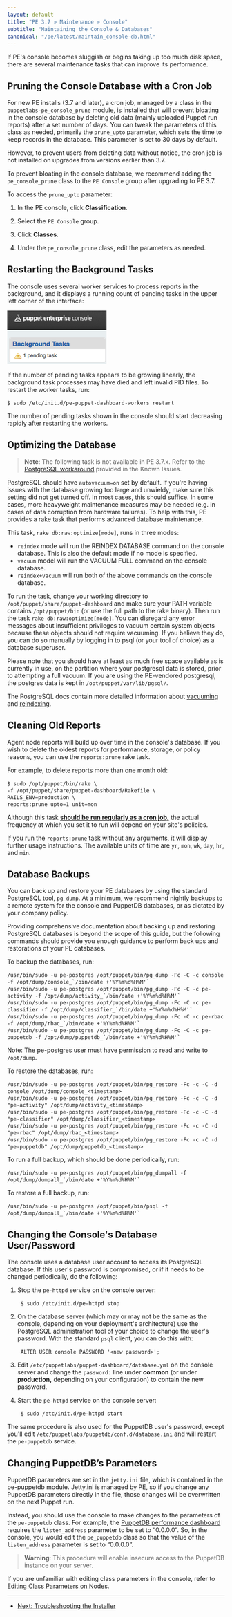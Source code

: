 ```yaml
---
layout: default
title: "PE 3.7 » Maintenance » Console"
subtitle: "Maintaining the Console & Databases"
canonical: "/pe/latest/maintain_console-db.html"
---
```



If PE's console becomes sluggish or begins taking up too much disk space, there are several maintenance tasks that can improve its performance. 

Pruning the Console Database with a Cron Job
-------------

For new PE installs (3.7 and later), a cron job, managed by a class in the `puppetlabs-pe_console_prune` module, is installed that will prevent bloating in the console database by deleting old data (mainly uploaded Puppet run reports) after a set number of days. You can tweak the parameters of this class as needed, primarily the `prune_upto` parameter, which sets the time to keep records in the database. This parameter is set to 30 days by default.

However, to prevent users from deleting data without notice, the cron job is not installed on upgrades from versions earlier than 3.7.

To prevent bloating in the console database, we recommend adding the `pe_console_prune` class to the `PE Console` group after upgrading to PE 3.7.  

To access the `prune_upto` parameter:

1. In the PE console, click **Classification**.

2. Select the `PE Console` group.

3. Click **Classes**.

4. Under the `pe_console_prune` class, edit the parameters as needed.   



Restarting the Background Tasks
-----

The console uses several worker services to process reports in the background, and it displays a running count of pending tasks in the upper left corner of the interface:

![The background tasks box with one pending task][maint_pending_task]

[maint_pending_task]: ./images/console/maint_pending_task.png

If the number of pending tasks appears to be growing linearly, the background task processes may have died and left invalid PID files. To restart the worker tasks, run:

    $ sudo /etc/init.d/pe-puppet-dashboard-workers restart

The number of pending tasks shown in the console should start decreasing rapidly after restarting the workers. 


Optimizing the Database
-----

> **Note**: The following task is not available in PE 3.7.x. Refer to the [PostgreSQL workaround](./release_notes_known_issues.html#dbrawoptimize-rake-task-does-not-work-in-pe-37x) provided in the Known Issues.

PostgreSQL should have `autovacuum=on` set by default. If you're having issues with the database growing too large and unwieldy, make sure this setting did not get turned off. In most cases, this should suffice. In some cases, more heavyweight maintenance measures may be needed (e.g. in cases of data corruption from hardware failures). To help with this, PE provides a rake task that performs advanced database maintenance.

This task, `rake db:raw:optimize[mode]`,  runs in three modes:

  * `reindex` mode will run the REINDEX DATABASE command on the console database. This is also the default mode if no mode is specified.
  * `vacuum` model will run the VACUUM FULL command on the console database.
  * `reindex+vacuum` will run both of the above commands on the console database. 

To run the task, change your working directory to `/opt/puppet/share/puppet-dashboard` and make sure your PATH variable contains `/opt/puppet/bin` (or use the full path to the rake binary). Then run the task `rake db:raw:optimize[mode]`. You can disregard any error messages about insufficient privileges to vacuum certain system objects because these objects should not require vacuuming. If you believe they do, you can do so manually by logging in to psql (or your tool of choice) as a database superuser.

Please note that you should have at least as much free space available as is currently in use, on the partition where your postgresql data is stored, prior to attempting a full vacuum. If you are using the PE-vendored postgresql, the postgres data is kept in `/opt/puppet/var/lib/pgsql/`.

The PostgreSQL docs contain more detailed information about [vacuuming](http://www.postgresql.org/docs/9.2/static/routine-vacuuming.html) and [reindexing](http://www.postgresql.org/docs/9.2/static/sql-reindex.html).


Cleaning Old Reports
----------------

Agent node reports will build up over time in the console's database. If you wish to delete the oldest reports for performance, storage, or policy reasons, you can use the `reports:prune` rake task.

For example, to delete reports more than one month old:

    $ sudo /opt/puppet/bin/rake \
    -f /opt/puppet/share/puppet-dashboard/Rakefile \
    RAILS_ENV=production \
    reports:prune upto=1 unit=mon

Although this task [**should be run regularly as a cron job,**](#Pruning_the_console_database_with_a_cron_job) the actual frequency at which you set it to run will depend on your site's policies.

If you run the `reports:prune` task without any arguments, it will display further usage instructions. The available units of time are `yr`, `mon`, `wk`, `day`, `hr`, and `min`.

Database Backups
----------------

You can back up and restore your PE databases by using the standard [PostgreSQL tool, `pg dump`](http://www.postgresql.org/docs/9.2/static/app-pgdump.html). At a minimum, we recommend nightly backups to a remote system for the console and PuppetDB databases, or as dictated by your company policy.

Providing comprehensive documentation about backing up and restoring PostgreSQL databases is beyond the scope of this guide, but the following commands should provide you enough guidance to perform back ups and restorations of your PE databases.

To backup the databases, run:

    /usr/bin/sudo -u pe-postgres /opt/puppet/bin/pg_dump -Fc -C -c console -f /opt/dump/console_`/bin/date +'%Y%m%d%H%M'`
    /usr/bin/sudo -u pe-postgres /opt/puppet/bin/pg_dump -Fc -C -c pe-activity -f /opt/dump/activity_`/bin/date +'%Y%m%d%H%M'`
    /usr/bin/sudo -u pe-postgres /opt/puppet/bin/pg_dump -Fc -C -c pe-classifier -f /opt/dump/classifier_`/bin/date +'%Y%m%d%H%M'`
    /usr/bin/sudo -u pe-postgres /opt/puppet/bin/pg_dump -Fc -C -c pe-rbac -f /opt/dump/rbac_`/bin/date +'%Y%m%d%H%M'`
    /usr/bin/sudo -u pe-postgres /opt/puppet/bin/pg_dump -Fc -C -c pe-puppetdb -f /opt/dump/puppetdb_`/bin/date +'%Y%m%d%H%M'`

Note: The pe-postgres user must have permission to read and write to `/opt/dump`.

To restore the databases, run:

    /usr/bin/sudo -u pe-postgres /opt/puppet/bin/pg_restore -Fc -c -C -d console /opt/dump/console_<timestamp>
    /usr/bin/sudo -u pe-postgres /opt/puppet/bin/pg_restore -Fc -c -C -d "pe-activity" /opt/dump/activity_<timestamp>
    /usr/bin/sudo -u pe-postgres /opt/puppet/bin/pg_restore -Fc -c -C -d "pe-classifier" /opt/dump/classifier_<timestamp>
    /usr/bin/sudo -u pe-postgres /opt/puppet/bin/pg_restore -Fc -c -C -d "pe-rbac" /opt/dump/rbac_<timestamp>
    /usr/bin/sudo -u pe-postgres /opt/puppet/bin/pg_restore -Fc -c -C -d "pe-puppetdb" /opt/dump/puppetdb_<timestamp>
    
To run a full backup, which should be done periodically, run: 

    /usr/bin/sudo -u pe-postgres /opt/puppet/bin/pg_dumpall -f /opt/dump/dumpall_`/bin/date +'%Y%m%d%H%M'`
    
To restore a full backup, run: 

    /usr/bin/sudo -u pe-postgres /opt/puppet/bin/psql -f /opt/dump/dumpall_`/bin/date +'%Y%m%d%H%M'`  

Changing the Console's Database User/Password
-----

The console uses a database user account to access its PostgreSQL database. If this user's password is compromised, or if it needs to be changed periodically, do the following:

1. Stop the `pe-httpd` service on the console server:

        $ sudo /etc/init.d/pe-httpd stop
2. On the database server (which may or may not be the same as the console, depending on your deployment's architecture) use the PostgreSQL administration tool of your choice to change the user's password. With the standard `psql` client, you can do this with:

        ALTER USER console PASSWORD '<new password>';
3. Edit `/etc/puppetlabs/puppet-dashboard/database.yml` on the console server and change the `password:` line under __common__ (or under __production,__ depending on your configuration) to contain the new password.
4. Start the `pe-httpd` service on the console server:

        $ sudo /etc/init.d/pe-httpd start
        
The same procedure is also used for the PuppetDB user's password, except you'll edit `/etc/puppetlabs/puppetdb/conf.d/database.ini` and will restart the `pe-puppetdb` service.

Changing PuppetDB’s Parameters
------------------------------

PuppetDB parameters are set in the `jetty.ini` file, which is contained in the pe-puppetdb module. Jetty.ini is managed by PE, so if you change any PuppetDB parameters directly in the file, those changes will be overwritten on the next Puppet run.

Instead, you should use the console to make changes to the parameters of the `pe-puppetdb` class. For example, the [PuppetDB performance dashboard](/puppetdb/1.6/maintain_and_tune.html) requires the `listen_address` parameter to be set to “0.0.0.0”. So, in the console, you would edit the `pe_puppetdb` class so that the value of the `listen_address` parameter is set to “0.0.0.0”.

> **Warning**: This procedure will enable insecure access to the PuppetDB instance on your server.

If you are unfamiliar with editing class parameters in the console, refer to [Editing Class Parameters on Nodes](/pe/latest/console_classes_groups_making_changes.html#editing-parameters).


* * * 

- [Next: Troubleshooting the Installer](./trouble_install.html) 
